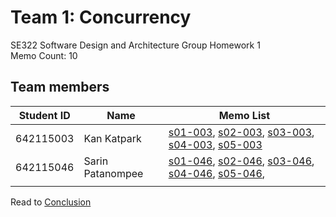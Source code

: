 # Team 1: Concurrency   
SE322 Software Design and Architecture Group Homework 1  
Memo Count: 10  

## Team members
| Student ID | Name | Memo List |
|------------|------|-----------|
|642115003   |  Kan Katpark    | [s01-003](./memo/s01-003.md), [s02-003](./memo/s02-003.md), [s03-003](./memo/s03-003.md), [s04-003](./memo/s04-003.md), [s05-003](./memo/s05-003.md) |
|642115046   |  Sarin Patanompee    | [s01-046](./memo/s01-046.md), [s02-046](./memo/s02-046.md), [s03-046](./memo/s03-046.md), [s04-046](./memo/s04-046.md), [s05-046](./memo/s05-046.md),        |
|            |      |           |


Read to [Conclusion](./conclusion.md)

